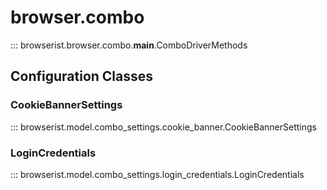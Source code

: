 # browser.combo

::: browserist.browser.combo.__main__.ComboDriverMethods

## Configuration Classes

### CookieBannerSettings

::: browserist.model.combo_settings.cookie_banner.CookieBannerSettings

### LoginCredentials

::: browserist.model.combo_settings.login_credentials.LoginCredentials
